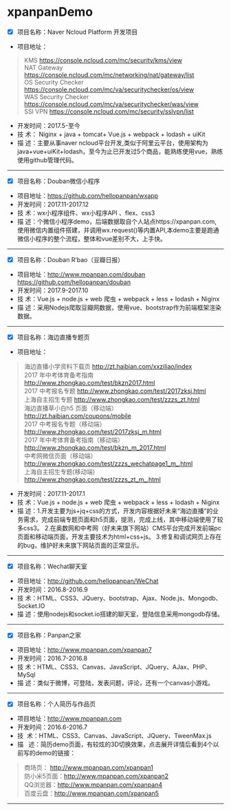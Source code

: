 # xpanpanDemo
- [x] 项目名称：Naver Ncloud Platform 开发项目
- 项目地址：
> KMS https://console.ncloud.com/mc/security/kms/view  
> NAT Gateway https://console.ncloud.com/mc/networking/nat/gateway/list  
> OS Security Checker https://console.ncloud.com/mc/va/securitychecker/os/view  
> WAS Security Checker https://console.ncloud.com/mc/va/securitychecker/was/view  
>SSl VPN https://console.ncloud.com/mc/security/sslvpn/list
- 开发时间：2017.5-至今
- 技    术： Niginx + java + tomcat+ Vue.js + webpack + lodash + uiKit
- 描    述：主要从事naver ncloud平台开发,类似于阿里云平台，使用架构为java+vue+uiKit+lodash，至今为止已开发过5个商品，能熟练使用vue，熟练使用github管理代码。 
---
- [x] 项目名称：Douban微信小程序
- 项目地址：https://github.com/hellopanpan/wxapp
- 开发时间：2017.11-2017.12
- 技    术：wx小程序组件、wx小程序API 、flex、css3
- 描    述：个微信小程序demo，后端数据取自个人站点https://xpanpan.com,
使用微信内置组件搭建，并调用wx.request()等内置API,本demo主要是跑通微信小程序的整个流程，整体和vue差别不大，上手快。

---
- [x] 项目名称：Douban R’bao（豆瓣日报）
- 项目地址：http://www.mpanpan.com/douban  
  https://github.com/hellopanpan/douban
- 开发时间：2017.9-2017.10
- 技    术：Vue.js + node.js + web 爬虫 + webpack + less + lodash + Niginx
- 描    述：采用Nodejs爬取豆瓣网数据，使用vue、bootstrap作为前端框架渲染数据。

---
- [x] 项目名称：海边直播专题页
- 项目地址：

> 海边直播小学资料下载页 http://zt.haibian.com/xxziliao/index  
> 2017 年中考体育备考指南 http://www.zhongkao.com/test/bkzn2017.html  
> 2017 中考报名专题 http://www.zhongkao.com/test/2017zksj.html  
> 上海自主招生专题 http://www.zhongkao.com/test/zzzs_zt.html  
> 海边直播草小白h5 页面（移动端） http://zt.haibian.com/coupons/mobile  
> 2017 中考报名专题（移动端） http://www.zhongkao.com/test/2017zksj_m.html  
> 2017 年中考体育备考指南（移动端）   http://www.zhongkao.com/test/bkzn_m_2017.html  
> 中考网微信页面（移动端）   http://www.zhongkao.com/test/zzzs_wechatpage1_m_.html  
> 上海自主招生专题(移动端) http://www.zhongkao.com/test/zzzs_zt_m_.html  
- 开发时间：2017.11-2017.1
- 技    术：Vue.js + node.js + web 爬虫 + webpack + less + lodash + Niginx
- 描    述：1.开发主要为js+jq+css的方式，开发内容根据好未来“海边直播”的业务需求，完成前端专题页面和h5页面，提测，完成上线，其中移动端使用了较多css3。 2.在奥数网和中考网（好未来旗下网站）CMS平台完成开发前端pc页面和移动端页面，开发主要技术为html+css+js。 3.修复和调试网页上存在的bug，维护好未来旗下网站页面的正常显示。

---

- [x] 项目名称：Wechat聊天室
- 项目地址：http://github.com/hellopanpan/WeChat
- 开发时间：2016.8-2016.9
- 技    术：HTML、CSS3、JQuery、bootstrap、Ajax、Node.js、Mongodb、Socket.IO
- 描    述：使用nodejs和socket.io搭建的聊天室，登陆信息采用mongodb存储。
---


- [x] 项目名称：Panpan之家
- 项目地址：http://www.mpanpan.com/xpanpan7
- 开发时间：2016.7-2016.8
- 技    术：HTML、CSS3、Canvas、JavaScript、JQuery、AJax、PHP、MySql
- 描    述：类似于微博，可登陆，发表问题，评论，还有一个canvas小游戏。
---

- [x] 项目名称：个人简历与作品页
- 项目地址：http://www.mpanpan.com
- 开发时间：2016.6-2016.7
- 技   术：HTML、CSS3、Canvas、JavaScript、JQuery、TweenMax.js
- 描    述：简历demo页面，有较炫的3D切换效果，点击展开详情后看到4个以前写的demo的链接：  
> 商场页： http://www.mpanpan.com/xpanpan1  
> 防小米5页面：http://www.mpanpan.com/xpanpan2  
> QQ浏览器：http://www.mpanpan.com/xpanpan4  
> 百度云盘：http://www.mpanpan.com/xpanpan5   
---
